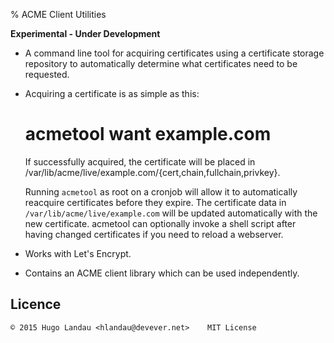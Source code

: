 % ACME Client Utilities

**Experimental - Under Development**

- A command line tool for acquiring certificates using a certificate storage
  repository to automatically determine what certificates need to be requested.

- Acquiring a certificate is as simple as this:

    # acmetool want example.com

  If successfully acquired, the certificate will be placed in
  /var/lib/acme/live/example.com/{cert,chain,fullchain,privkey}.

  Running `acmetool` as root on a cronjob will allow it to automatically
  reacquire certificates before they expire. The certificate data in
  `/var/lib/acme/live/example.com` will be updated automatically with the new
  certificate. acmetool can optionally invoke a shell script after having
  changed certificates if you need to reload a webserver.

- Works with Let's Encrypt.

- Contains an ACME client library which can be used independently.

Licence
-------

    © 2015 Hugo Landau <hlandau@devever.net>    MIT License

